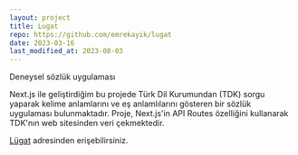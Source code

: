 ```yaml
---
layout: project
title: Lugat
repo: https://github.com/emrekayik/lugat
date: 2023-03-16
last_modified_at: 2023-08-03 
---
```


Deneysel sözlük uygulaması

Next.js ile geliştirdiğim bu projede Türk Dil Kurumundan (TDK) sorgu yaparak kelime anlamlarını ve eş anlamlılarını gösteren bir sözlük uygulaması bulunmaktadır. Proje, Next.js'in API Routes özelliğini kullanarak TDK'nın web sitesinden veri çekmektedir.

[Lügat](https://lugat.vercel.app) adresinden erişebilirsiniz.